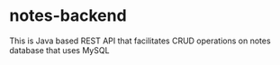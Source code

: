 # notes-backend
This is Java based REST API that facilitates CRUD operations on notes database that uses MySQL
